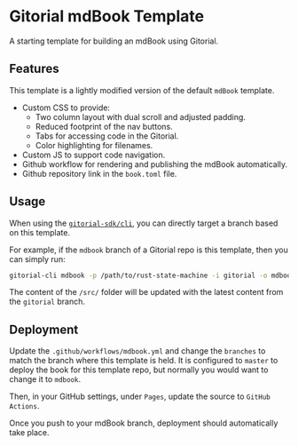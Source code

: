 # Gitorial mdBook Template

A starting template for building an mdBook using Gitorial.

## Features

This template is a lightly modified version of the default `mdBook` template.

- Custom CSS to provide:
	- Two column layout with dual scroll and adjusted padding.
	- Reduced footprint of the nav buttons.
	- Tabs for accessing code in the Gitorial.
	- Color highlighting for filenames.
- Custom JS to support code navigation.
- Github workflow for rendering and publishing the mdBook automatically.
- Github repository link in the `book.toml` file.

## Usage

When using the [`gitorial-sdk/cli`](https://github.com/gitorial-sdk/cli), you can directly target a branch based on this template.

For example, if the `mdbook` branch of a Gitorial repo is this template, then you can simply run:

```sh
gitorial-cli mdbook -p /path/to/rust-state-machine -i gitorial -o mdbook
```

The content of the `/src/` folder will be updated with the latest content from the `gitorial` branch.

## Deployment

Update the `.github/workflows/mdbook.yml` and change the `branches` to match the branch where this template is held. It is configured to `master` to deploy the book for this template repo, but normally you would want to change it to `mdbook`.

Then, in your GitHub settings, under `Pages`, update the source to `GitHub Actions`.

Once you push to your mdBook branch, deployment should automatically take place.
